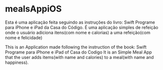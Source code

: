 # mealsAppiOS
Esta é uma aplicação feita seguindo as instruções do livro: Swift Programe para iPhone e iPad da Casa do Código.
É uma aplicação simples de refeição onde o usuário adiciona itens(com nome e calorias) a uma refeição(com nome e felicidade) 

This is an Application made following the instruction of the book: Swift Programe para iPhone e iPad of Casa do Codigo
It is an Simple Meal App that the user adds items(with name and calories) to a meal(with name and happiness).

